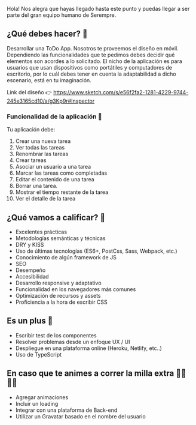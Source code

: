 Hola!
Nos alegra que hayas llegado hasta este punto y puedas llegar a ser parte del gran equipo humano de Serempre.

## ¿Qué debes hacer? 🧩
Desarrollar una ToDo App. Nosotros te proveemos el diseño en móvil. Dependiendo las funcionalidades que te pedimos debes decidir qué elementos son acordes a lo solicitado. El nicho de la aplicación es para usuarios que usan dispositivos como portátiles y computadores de escritorio, por lo cuál debes tener en cuenta la adaptabilidad a dicho escenario, está en tu imaginación.

Link del diseño 👉 https://www.sketch.com/s/e56f2fa2-1281-4229-9744-245e3165cd10/a/g3Kp9r#Inspector

### Funcionalidad de la aplicación 📌
Tu aplicación debe:

1. Crear una nueva tarea
2. Ver todas las tareas
3. Renombrar las tareas
5. Crear tareas
6. Asociar un usuario a una tarea
7. Marcar las tareas como completadas
8. Editar el contenido de una tarea
9. Borrar una tarea.
10. Mostrar el tiempo restante de la tarea
11. Ver el detalle de la tarea

## ¿Qué vamos a calificar? 🏁
* Excelentes prácticas
* Metodologías semánticas y técnicas
* DRY y KISS
* Uso de últimas tecnologías (ES6+, PostCss, Sass, Webpack, etc.)
* Conocimiento de algún framework de JS
* SEO
* Desempeño
* Accesibilidad
* Desarrollo responsive y adaptativo
* Funcionalidad en los navegadores más comunes
* Optimización de recursos y assets
* Proficiencia a la hora de escribir CSS

## Es un plus 🚀
* Escribir test de los componentes
* Resolver problemas desde un enfoque UX / UI
* Despliegue en una plataforma online (Heroku, Netlify, etc..)
* Uso de TypeScript

## En caso que te animes a correr la milla extra 🏃‍♀️🏃‍♂️
* Agregar animaciones
* Incluir un loading
* Integrar con una plataforma de Back-end
* Utilizar un Gravatar basado en el nombre del usuario


